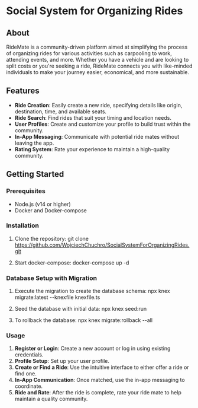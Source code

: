 # Social System for Organizing Rides

## About

RideMate is a community-driven platform aimed at simplifying the process of organizing rides for various activities such as carpooling to work, attending events, and more. Whether you have a vehicle and are looking to split costs or you're seeking a ride, RideMate connects you with like-minded individuals to make your journey easier, economical, and more sustainable.

## Features

- **Ride Creation**: Easily create a new ride, specifying details like origin, destination, time, and available seats.
- **Ride Search**: Find rides that suit your timing and location needs.
- **User Profiles**: Create and customize your profile to build trust within the community.
- **In-App Messaging**: Communicate with potential ride mates without leaving the app.
- **Rating System**: Rate your experience to maintain a high-quality community.

## Getting Started

### Prerequisites

- Node.js (v14 or higher)
- Docker and Docker-compose

### Installation

1. Clone the repository:
git clone https://github.com/WojciechChuchro/SocialSystemForOrganizingRides.git

2. Start docker-compose:
docker-compose up -d

### Database Setup with Migration

1. Execute the migration to create the database schema:
npx knex migrate:latest --knexfile knexfile.ts

2. Seed the database with initial data:
npx knex seed:run

3. To rollback the database:
npx knex migrate:rollback --all

### Usage

1. **Register or Login**: Create a new account or log in using existing credentials.
2. **Profile Setup**: Set up your user profile.
3. **Create or Find a Ride**: Use the intuitive interface to either offer a ride or find one.
4. **In-App Communication**: Once matched, use the in-app messaging to coordinate.
5. **Ride and Rate**: After the ride is complete, rate your ride mate to help maintain a quality community.
